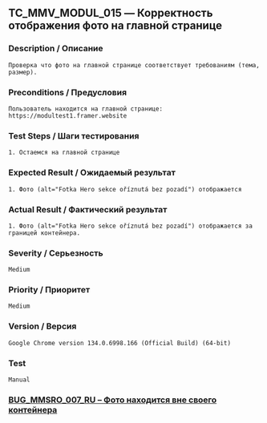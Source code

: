 ## TC_MMV_MODUL_015 — Корректность отображения фото на главной странице

### Description / Описание
    Проверка что фото на главной странице соответствует требованиям (тема, размер).

### Preconditions / Предусловия
    Пользователь находится на главной странице: https://modultest1.framer.website

### Test Steps / Шаги тестирования
    1. Остаемся на главной странице

### Expected Result / Ожидаемый результат
    1. Фото (alt="Fotka Hero sekce oříznutá bez pozadí") отображается

### Actual Result / Фактический результат
    1. Фото (alt="Fotka Hero sekce oříznutá bez pozadí") отображается за границей контейнера.

### Severity / Серьезность
    Medium

### Priority / Приоритет
    Medium

### Version / Версия
    Google Chrome version 134.0.6998.166 (Official Build) (64-bit)

### Test
    Manual

### [BUG_MMSRO_007_RU – Фото находится вне своего контейнера](../bug_reports/BUG_MMSRO_007_RU.md)